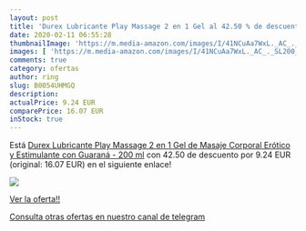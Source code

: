 ```yaml
---
layout: post
title: 'Durex Lubricante Play Massage 2 en 1 Gel al 42.50 % de descuento'
date: 2020-02-11 06:55:28
thumbnailImage: 'https://m.media-amazon.com/images/I/41NCuAa7WxL._AC_._SL200_.jpg'
images: [ 'https://m.media-amazon.com/images/I/41NCuAa7WxL._AC_._SL200_.jpg' ]
comments: true
category: ofertas
author: ring
slug: B0054UHMGQ
description:
actualPrice: 9.24 EUR
comparePrice: 16.07 EUR
inStock: true
---
```


Está [Durex Lubricante Play Massage 2 en 1 Gel de Masaje Corporal Erótico y Estimulante con Guaraná - 200 ml](https://www.amazon.com/dp/B0054UHMGQ/?tag=redken08-20) con 42.50 de descuento por 9.24 EUR (original: 16.07 EUR) en el siguiente enlace!

[![](https://m.media-amazon.com/images/I/41NCuAa7WxL._AC_._SL200_.jpg)](https://www.amazon.com/dp/B0054UHMGQ/?tag=redken08-20)

[Ver la oferta!!](https://www.amazon.com/dp/B0054UHMGQ/?tag=redken08-20)

[Consulta otras ofertas en nuestro canal de telegram](https://t.me/s/ofertas25)
